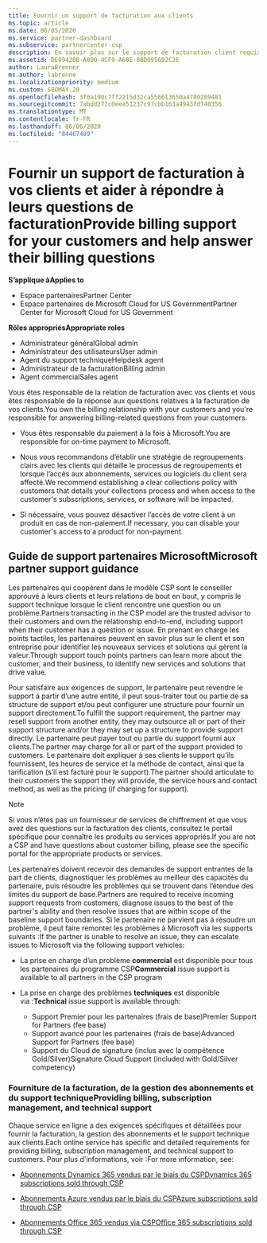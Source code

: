 ```yaml
---
title: Fournir un support de facturation aux clients
ms.topic: article
ms.date: 06/05/2020
ms.service: partner-dashboard
ms.subservice: partnercenter-csp
description: En savoir plus sur le support de facturation client requis par les partenaires du programme CSP. Cela comprend la possession de la relation de facturation client et la réponse aux questions de facturation.
ms.assetid: DE0942BB-A0D0-4CF9-A60E-0BD095692C26
author: LauraBrenner
ms.author: labrenne
ms.localizationpriority: medium
ms.custom: SEOMAY.20
ms.openlocfilehash: 3f0a190c7ff2215d32ca556613650a4780289481
ms.sourcegitcommit: 7abdd277c0eea51237c97cbb163a4943fd740356
ms.translationtype: MT
ms.contentlocale: fr-FR
ms.lasthandoff: 06/06/2020
ms.locfileid: "84467489"
---
```

# <a name="provide-billing-support-for-your-customers-and-help-answer-their-billing-questions"></a><span data-ttu-id="6bf1e-104">Fournir un support de facturation à vos clients et aider à répondre à leurs questions de facturation</span><span class="sxs-lookup"><span data-stu-id="6bf1e-104">Provide billing support for your customers and help answer their billing questions</span></span>

<span data-ttu-id="6bf1e-105">**S’applique à**</span><span class="sxs-lookup"><span data-stu-id="6bf1e-105">**Applies to**</span></span>

- <span data-ttu-id="6bf1e-106">Espace partenaires</span><span class="sxs-lookup"><span data-stu-id="6bf1e-106">Partner Center</span></span>
- <span data-ttu-id="6bf1e-107">Espace partenaires de Microsoft Cloud for US Government</span><span class="sxs-lookup"><span data-stu-id="6bf1e-107">Partner Center for Microsoft Cloud for US Government</span></span>

<span data-ttu-id="6bf1e-108">**Rôles appropriés**</span><span class="sxs-lookup"><span data-stu-id="6bf1e-108">**Appropriate roles**</span></span>
- <span data-ttu-id="6bf1e-109">Administrateur général</span><span class="sxs-lookup"><span data-stu-id="6bf1e-109">Global admin</span></span>
- <span data-ttu-id="6bf1e-110">Administrateur des utilisateurs</span><span class="sxs-lookup"><span data-stu-id="6bf1e-110">User admin</span></span>
- <span data-ttu-id="6bf1e-111">Agent du support technique</span><span class="sxs-lookup"><span data-stu-id="6bf1e-111">Helpdesk agent</span></span>
- <span data-ttu-id="6bf1e-112">Administrateur de la facturation</span><span class="sxs-lookup"><span data-stu-id="6bf1e-112">Billing admin</span></span>
- <span data-ttu-id="6bf1e-113">Agent commercial</span><span class="sxs-lookup"><span data-stu-id="6bf1e-113">Sales agent</span></span>

<span data-ttu-id="6bf1e-114">Vous êtes responsable de la relation de facturation avec vos clients et vous êtes responsable de la réponse aux questions relatives à la facturation de vos clients.</span><span class="sxs-lookup"><span data-stu-id="6bf1e-114">You own the billing relationship with your customers and you're responsible for answering billing-related questions from your customers.</span></span>

- <span data-ttu-id="6bf1e-115">Vous êtes responsable du paiement à la fois à Microsoft.</span><span class="sxs-lookup"><span data-stu-id="6bf1e-115">You are responsible for on-time payment to Microsoft.</span></span>

- <span data-ttu-id="6bf1e-116">Nous vous recommandons d’établir une stratégie de regroupements clairs avec les clients qui détaille le processus de regroupements et lorsque l’accès aux abonnements, services ou logiciels du client sera affecté.</span><span class="sxs-lookup"><span data-stu-id="6bf1e-116">We recommend establishing a clear collections policy with customers that details your collections process and when access to the customer's subscriptions, services, or software will be impacted.</span></span>

- <span data-ttu-id="6bf1e-117">Si nécessaire, vous pouvez désactiver l’accès de votre client à un produit en cas de non-paiement.</span><span class="sxs-lookup"><span data-stu-id="6bf1e-117">If necessary, you can disable your customer's access to a product for non-payment.</span></span>

## <a name="microsoft-partner-support-guidance"></a><span data-ttu-id="6bf1e-118">Guide de support partenaires Microsoft</span><span class="sxs-lookup"><span data-stu-id="6bf1e-118">Microsoft partner support guidance</span></span>

<span data-ttu-id="6bf1e-119">Les partenaires qui coopèrent dans le modèle CSP sont le conseiller approuvé à leurs clients et leurs relations de bout en bout, y compris le support technique lorsque le client rencontre une question ou un problème.</span><span class="sxs-lookup"><span data-stu-id="6bf1e-119">Partners transacting in the CSP model are the trusted advisor to their customers and own the relationship end-to-end, including support when their customer has a question or issue.</span></span> <span data-ttu-id="6bf1e-120">En prenant en charge les points tactiles, les partenaires peuvent en savoir plus sur le client et son entreprise pour identifier les nouveaux services et solutions qui gèrent la valeur.</span><span class="sxs-lookup"><span data-stu-id="6bf1e-120">Through support touch points partners can learn more about the customer, and their business, to identify new services and solutions that drive value.</span></span>

<span data-ttu-id="6bf1e-121">Pour satisfaire aux exigences de support, le partenaire peut revendre le support à partir d’une autre entité, il peut sous-traiter tout ou partie de sa structure de support et/ou peut configurer une structure pour fournir un support directement.</span><span class="sxs-lookup"><span data-stu-id="6bf1e-121">To fulfill the support requirement, the partner may resell support from another entity, they may outsource all or part of their support structure and/or they may set up a structure to provide support directly.</span></span>  <span data-ttu-id="6bf1e-122">Le partenaire peut payer tout ou partie du support fourni aux clients.</span><span class="sxs-lookup"><span data-stu-id="6bf1e-122">The partner may charge for all or part of the support provided to customers.</span></span> <span data-ttu-id="6bf1e-123">Le partenaire doit expliquer à ses clients le support qu’ils fournissent, les heures de service et la méthode de contact, ainsi que la tarification (s’il est facturé pour le support).</span><span class="sxs-lookup"><span data-stu-id="6bf1e-123">The partner should articulate to their customers the support they will provide, the service hours and contact method, as well as the pricing (if charging for support).</span></span> 

>[!Note]
><span data-ttu-id="6bf1e-124">Si vous n’êtes pas un fournisseur de services de chiffrement et que vous avez des questions sur la facturation des clients, consultez le portail spécifique pour connaître les produits ou services appropriés.</span><span class="sxs-lookup"><span data-stu-id="6bf1e-124">If you are not a CSP and have questions about customer billing, please see the specific portal for the appropriate products or services.</span></span>

<span data-ttu-id="6bf1e-125">Les partenaires doivent recevoir des demandes de support entrantes de la part de clients, diagnostiquer les problèmes au meilleur des capacités du partenaire, puis résoudre les problèmes qui se trouvent dans l’étendue des limites du support de base.</span><span class="sxs-lookup"><span data-stu-id="6bf1e-125">Partners are required to receive incoming support requests from customers, diagnose issues to the best of the partner's ability and then resolve issues that are within scope of the baseline support boundaries.</span></span> <span data-ttu-id="6bf1e-126">Si le partenaire ne parvient pas à résoudre un problème, il peut faire remonter les problèmes à Microsoft via les supports suivants :</span><span class="sxs-lookup"><span data-stu-id="6bf1e-126">If the partner is unable to resolve an issue, they can escalate issues to Microsoft via the following support vehicles:</span></span>

- <span data-ttu-id="6bf1e-127">La prise en charge d’un problème **commercial** est disponible pour tous les partenaires du programme CSP</span><span class="sxs-lookup"><span data-stu-id="6bf1e-127">**Commercial** issue support is available to all partners in the CSP program</span></span>

- <span data-ttu-id="6bf1e-128">La prise en charge des problèmes **techniques** est disponible via :</span><span class="sxs-lookup"><span data-stu-id="6bf1e-128">**Technical** issue support is available through:</span></span>

  - <span data-ttu-id="6bf1e-129">Support Premier pour les partenaires (frais de base)</span><span class="sxs-lookup"><span data-stu-id="6bf1e-129">Premier Support for Partners (fee base)</span></span>
  - <span data-ttu-id="6bf1e-130">Support avancé pour les partenaires (frais de base)</span><span class="sxs-lookup"><span data-stu-id="6bf1e-130">Advanced Support for Partners (fee base)</span></span>
  - <span data-ttu-id="6bf1e-131">Support du Cloud de signature (inclus avec la compétence Gold/Silver)</span><span class="sxs-lookup"><span data-stu-id="6bf1e-131">Signature Cloud Support (included with Gold/Silver competency)</span></span>

### <a name="providing-billing-subscription-management-and-technical-support"></a><span data-ttu-id="6bf1e-132">Fourniture de la facturation, de la gestion des abonnements et du support technique</span><span class="sxs-lookup"><span data-stu-id="6bf1e-132">Providing billing, subscription management, and technical support</span></span> 

<span data-ttu-id="6bf1e-133">Chaque service en ligne a des exigences spécifiques et détaillées pour fournir la facturation, la gestion des abonnements et le support technique aux clients.</span><span class="sxs-lookup"><span data-stu-id="6bf1e-133">Each online service has specific and detailed requirements for providing billing, subscription management, and technical support to customers.</span></span> <span data-ttu-id="6bf1e-134">Pour plus d'informations, voir :</span><span class="sxs-lookup"><span data-stu-id="6bf1e-134">For more information, see:</span></span>

- [<span data-ttu-id="6bf1e-135">Abonnements Dynamics 365 vendus par le biais du CSP</span><span class="sxs-lookup"><span data-stu-id="6bf1e-135">Dynamics 365 subscriptions sold through CSP</span></span>](https://www.microsoftpartnercommunity.com/t5/CSP/Microsoft-Partner-Support-Guidance/m-p/5262#M30)

- [<span data-ttu-id="6bf1e-136">Abonnements Azure vendus par le biais du CSP</span><span class="sxs-lookup"><span data-stu-id="6bf1e-136">Azure subscriptions sold through CSP</span></span>](https://www.microsoftpartnercommunity.com/t5/CSP/Microsoft-Partner-Support-Guidance/m-p/5263#M31)

- [<span data-ttu-id="6bf1e-137">Abonnements Office 365 vendus via CSP</span><span class="sxs-lookup"><span data-stu-id="6bf1e-137">Office 365 subscriptions sold through CSP</span></span>](https://www.microsoftpartnercommunity.com/t5/CSP/Microsoft-Partner-Support-Guidance/m-p/5264#M32)
 